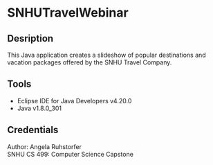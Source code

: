 # SNHUTravelWebinar

## Desription

This Java application creates a slideshow of popular destinations and vacation packages offered by the SNHU Travel Company.

## Tools

- Eclipse IDE for Java Developers v4.20.0
- Java v1.8.0_301

## Credentials

Author: Angela Ruhstorfer  
SNHU CS 499: Computer Science Capstone
